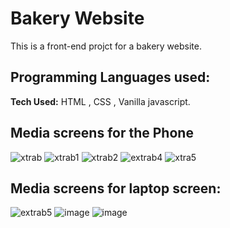 # Bakery Website 
This is a front-end projct for a bakery website.

## Programming Languages used:
**Tech Used:** HTML , CSS , Vanilla javascript.

## Media screens for the Phone 

![xtrab](https://user-images.githubusercontent.com/61581315/179797797-e65a9b18-461a-4f8a-a7a1-0696299f6430.PNG)
![xtrab1](https://user-images.githubusercontent.com/61581315/179797817-40180f45-b909-47f9-97f7-19b246126b5b.PNG)
![xtrab2](https://user-images.githubusercontent.com/61581315/179797827-103f3c73-8be6-4543-85c2-328d54615409.PNG)
![extrab4](https://user-images.githubusercontent.com/61581315/179797929-8a576a74-b965-490e-a9e1-727ae4a3a82b.PNG)
![xtra5](https://user-images.githubusercontent.com/61581315/179798144-5790a698-ed40-48bf-920a-9022b20c557a.PNG)

## Media screens for laptop screen:

![extrab5](https://user-images.githubusercontent.com/61581315/179799913-6fd2ebb0-a51b-40f5-b96e-2a316f8b16bc.PNG)
![image](https://user-images.githubusercontent.com/61581315/179800191-51a8fd77-5333-483e-a076-9ba434af1d0b.png)
![image](https://user-images.githubusercontent.com/61581315/179801053-997326a3-a284-4d55-a686-cda545a6c943.png)

